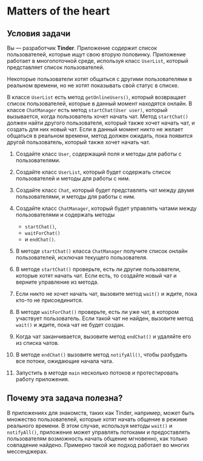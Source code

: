 # Matters of the heart

## Условия задачи
Вы — разработчик **Tinder**. Приложение содержит список пользователей, которые ищут свою вторую половинку. 
Приложение работает в многопоточной среде, используя класс `UserList`, который представляет список пользователей.

Некоторые пользователи хотят общаться с другими пользователями в реальном времени, но не хотят показывать свой статус 
в списке.

В классе `UserList` есть метод `getOnlineUsers()`, который возвращает список пользователей, которые в данный момент 
находятся онлайн. 
В классе `ChatManager` есть метод `startChat(User user)`, который вызывается, когда пользователь хочет 
начать чат. Метод `startChat()` должен найти другого пользователя, который также хочет начать чат, и создать для них 
новый чат. Если в данный момент никто не желает общаться в реальном времени, метод должен ожидать, 
пока появится другой пользователь, который также хочет начать чат.

1. Создайте класс `User`, содержащий поля и методы для работы с пользователями.

2. Создайте класс `UserList`, который будет содержать список пользователей и методы для работы с ним.

3. Создайте класс `Chat`, который будет представлять чат между двумя пользователями, и методы для работы с ним.

4. Создайте класс `ChatManager`, который будет управлять чатами между пользователями и содержать методы
   * `startChat()`, 
   * `waitForChat()` 
   * и `endChat()`.

5. В методе `startChat()` класса `ChatManager` получите список онлайн пользователей, исключая текущего пользователя.

6. В методе `startChat()` проверьте, есть ли другие пользователи, которые хотят начать чат. Если есть, то создайте 
новый чат и верните управление из метода.

7. Если никто не хочет начать чат, вызовите метод `wait()` и ждите, пока кто-то не присоединится.

8. В методе `waitForChat()` проверьте, есть ли уже чат, в котором участвует пользователь. Если такой чат не найден, 
вызовите метод `wait()` и ждите, пока чат не будет создан.

9. Когда чат заканчивается, вызовите метод `endChat()` и удаляйте его из списка чатов.

10. В методе `endChat()` вызовите метод `notifyAll()`, чтобы разбудить все потоки, ожидающие начала чата.

11. Запустить в методе `main` несколько потоков и протестировать работу приложения.

## Почему эта задача полезна?
В приложениях для знакомств, таких как Tinder, например, может быть множество пользователей, которые хотят начать 
общение в режиме реального времени. В этом случае, используя методы `wait()` и `notifyAll()`, приложение может 
управлять потоками и предоставлять пользователям возможность начать общение мгновенно, как только совпадение найдено. 
Примерно такой же подход работает во многих мессенджерах.